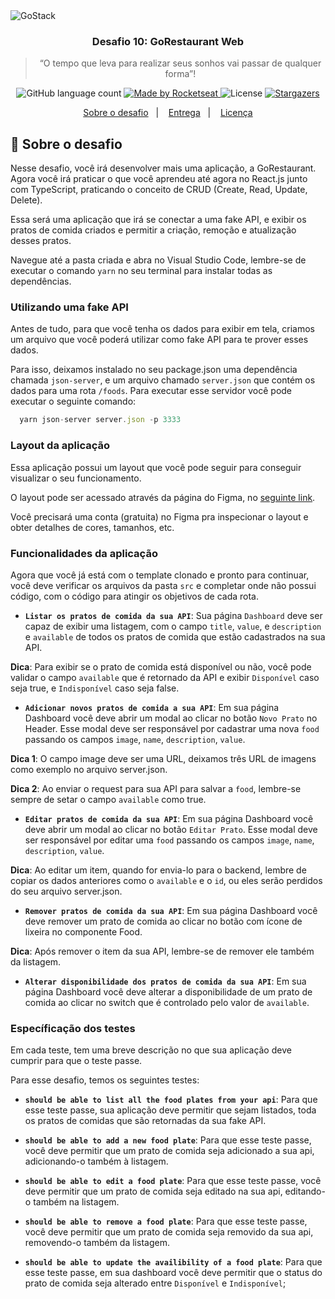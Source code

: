 <img alt="GoStack" src="https://storage.googleapis.com/golden-wind/bootcamp-gostack/header-desafios.png" />

<h3 align="center">
  Desafio 10: GoRestaurant Web
</h3>

<blockquote align="center">“O tempo que leva para realizar seus sonhos vai passar de qualquer forma”!</blockquote>

<p align="center">
  <img alt="GitHub language count" src="https://img.shields.io/github/languages/count/rocketseat/bootcamp-gostack-desafios?color=%2304D361">

  <a href="https://rocketseat.com.br">
    <img alt="Made by Rocketseat" src="https://img.shields.io/badge/made%20by-Rocketseat-%2304D361">
  </a>

  <img alt="License" src="https://img.shields.io/badge/license-MIT-%2304D361">

  <a href="https://github.com/Rocketseat/bootcamp-gostack-desafios/stargazers">
    <img alt="Stargazers" src="https://img.shields.io/github/stars/rocketseat/bootcamp-gostack-desafios?style=social">
  </a>
</p>

<p align="center">
  <a href="#rocket-sobre-o-desafio">Sobre o desafio</a>&nbsp;&nbsp;&nbsp;|&nbsp;&nbsp;&nbsp;
  <a href="#calendar-entrega">Entrega</a>&nbsp;&nbsp;&nbsp;|&nbsp;&nbsp;&nbsp;
  <a href="#memo-licença">Licença</a>
</p>

## :rocket: Sobre o desafio

Nesse desafio, você irá desenvolver mais uma aplicação, a GoRestaurant. Agora você irá praticar o que você aprendeu até agora no React.js junto com TypeScript, praticando o conceito de CRUD (Create, Read, Update, Delete).

Essa será uma aplicação que irá se conectar a uma fake API, e exibir os pratos de comida criados e permitir a criação, remoção e atualização desses pratos.

Navegue até a pasta criada e abra no Visual Studio Code, lembre-se de executar o comando `yarn` no seu terminal para instalar todas as dependências.

### Utilizando uma fake API

Antes de tudo, para que você tenha os dados para exibir em tela, criamos um arquivo que você poderá utilizar como fake API para te prover esses dados.

Para isso, deixamos instalado no seu package.json uma dependência chamada `json-server`, e um arquivo chamado `server.json` que contém os dados para uma rota `/foods`. Para executar esse servidor você pode executar o seguinte comando:

```js
  yarn json-server server.json -p 3333
```

### Layout da aplicação

Essa aplicação possui um layout que você pode seguir para conseguir visualizar o seu funcionamento.

O layout pode ser acessado através da página do Figma, no [seguinte link](https://www.figma.com/file/1lK6AVCPybtWeBLCH8B08N/GoRestaurant?node-id=0%3A1).

Você precisará uma conta (gratuita) no Figma pra inspecionar o layout e obter detalhes de cores, tamanhos, etc.

### Funcionalidades da aplicação

Agora que você já está com o template clonado e pronto para continuar, você deve verificar os arquivos da pasta `src` e completar onde não possui código, com o código para atingir os objetivos de cada rota.

- **`Listar os pratos de comida da sua API`**: Sua página `Dashboard` deve ser capaz de exibir uma listagem, com o campo `title`, `value`, e  `description` e `available` de todos os pratos de comida que estão cadastrados na sua API.

**Dica**: Para exibir se o prato de comida está disponível ou não, você pode validar o campo `available` que é retornado da API e exibir `Disponível` caso seja true, e `Indisponível` caso seja false.

- **`Adicionar novos pratos de comida a sua API`**: Em sua página Dashboard você deve abrir um modal ao clicar no botão `Novo Prato` no Header. Esse modal deve ser responsável por cadastrar uma nova `food` passando os campos `image`, `name`, `description`, `value`.

**Dica 1**: O campo image deve ser uma URL, deixamos três URL de imagens como exemplo no arquivo server.json.

**Dica 2**: Ao enviar o request para sua API para salvar a `food`, lembre-se sempre de setar o campo `available` como true.

- **`Editar pratos de comida da sua API`**: Em sua página Dashboard você deve abrir um modal ao clicar no botão `Editar Prato`. Esse modal deve ser responsável por editar uma `food` passando os campos `image`, `name`, `description`, `value`.

**Dica**: Ao editar um item, quando for envia-lo para o backend, lembre de copiar os dados anteriores como o `available` e o `id`, ou eles serão  perdidos do seu arquivo server.json.

- **`Remover pratos de comida da sua API`**: Em sua página Dashboard você deve remover um prato de comida ao clicar no botão com ícone de lixeira no componente Food.

**Dica**: Após remover o item da sua API, lembre-se de remover ele também da listagem.

- **`Alterar disponibilidade dos pratos de comida da sua API`**: Em sua página Dashboard você deve alterar a disponibilidade de um prato de comida ao clicar no switch que é controlado pelo valor de `available`.

### Específicação dos testes

Em cada teste, tem uma breve descrição no que sua aplicação deve cumprir para que o teste passe.

Para esse desafio, temos os seguintes testes:

* **`should be able to list all the food plates from your api`**: Para que esse teste passe, sua aplicação deve permitir que sejam listados, toda os pratos de comidas que são retornadas da sua fake API.

- **`should be able to add a new food plate`**: Para que esse teste passe, você deve permitir que um prato de comida seja adicionado a sua api, adicionando-o também à listagem.

- **`should be able to edit a food plate`**: Para que esse teste passe, você deve permitir que um prato de comida seja editado na sua api, editando-o também na listagem.

- **`should be able to remove a food plate`**: Para que esse teste passe, você deve permitir que um prato de comida seja removido da sua api, removendo-o também da listagem.

- **`should be able to update the availibility of a food plate`**: Para que esse teste passe, em sua dashboard você deve permitir que o status do prato de comida seja alterado entre `Disponível` e `Indisponível`;
